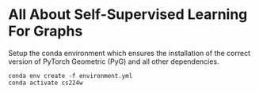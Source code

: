 # All About Self-Supervised Learning For Graphs

Setup the conda environment which ensures the installation of the correct version of PyTorch Geometric (PyG) and all other dependencies.

```
conda env create -f environment.yml
conda activate cs224w
```
